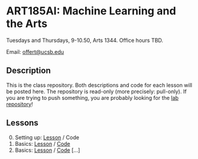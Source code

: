 # ART185AI: Machine Learning and the Arts

Tuesdays and Thursdays, 9-10.50, Arts 1344. Office hours TBD.

Email: offert@ucsb.edu

## Description

This is the class repository. Both descriptions and code for each lesson will be posted here. The repository is read-only (more precisely: pull-only). If you are trying to push something, you are probably looking for the [lab repository](https://github.com/zentralwerkstatt/ART185AI-lab)!

## Lessons

0. Setting up: [Lesson](https://github.com/zentralwerkstatt/ART185AI/blob/master/L00_Setup.md) / Code
1. Basics: [Lesson](https://github.com/zentralwerkstatt/ART185AI/blob/master/L01_Basics.md) / [Code](https://github.com/zentralwerkstatt/ART185AI/blob/master/N01_Basics.ipynb)
2. Basics: [Lesson](https://github.com/zentralwerkstatt/ART185AI/blob/master/L02_Basics.md) / [Code](https://github.com/zentralwerkstatt/ART185AI/blob/master/N02_Basics.ipynb)
[...]